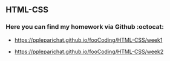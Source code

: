 ##  HTML-CSS




### Here you can find my homework via Github :octocat:

* https://ppleparichat.github.io/fooCoding/HTML-CSS/week1

* https://ppleparichat.github.io/fooCoding/HTML-CSS/week2
